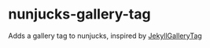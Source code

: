 # nunjucks-gallery-tag
Adds a gallery tag to nunjucks, inspired by [JekyllGalleryTag](/mattvh/JekyllGalleryTag)
